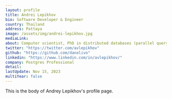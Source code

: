 ```yaml
---
layout: profile
title: Andrei Lepikhov
bio: Software Developer & Engineer
country: Thailand
address: Pattaya
image: /assets/img/andrei-lepikhov.jpg
mediaLink: 
about: Computer scientist, PhD in distributed databases (parallel query execution). From 2017 work for designing extensions and core features based on PostgreSQL.
twitter: "https://twitter.com/avlepikhov"
github: "https://github.com/danolivo"
linkedin: "https://www.linkedin.com/in/avlepikhov/"
company: Postgres Professional
detail: 
lastUpdate: Nov 15, 2023
multiYear: false
---
```


This is the body of Andrey Lepikhov's profile page.
